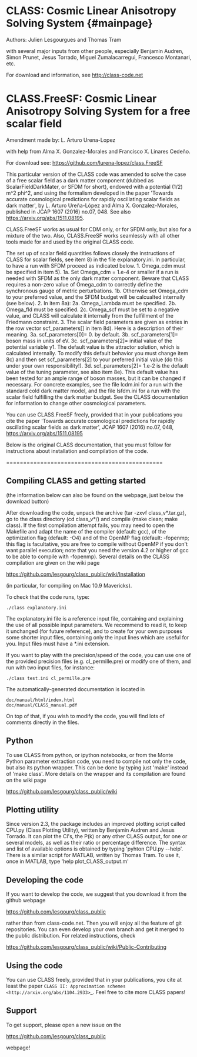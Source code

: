 CLASS: Cosmic Linear Anisotropy Solving System  {#mainpage}
==============================================

Authors: Julien Lesgourgues and Thomas Tram

with several major inputs from other people, especially Benjamin
Audren, Simon Prunet, Jesus Torrado, Miguel Zumalacarregui, Francesco
Montanari, etc.

For download and information, see http://class-code.net

CLASS.FreeSF: Cosmic Linear Anisotropy Solving System for a free scalar field
==============================================

Amendment made by: L. Arturo Urena-Lopez

with help from Alma X. Gonzalez-Morales and Francisco X. Linares Cedeño.

For download see: https://github.com/lurena-lopez/class.FreeSF

This particular version of the CLASS code was amended to solve the case of a free scalar field as a dark matter component (dubbed as ScalarFieldDarkMater, or SFDM for short), endowed with a potential (1/2) m^2 phi^2, and using the formalism developed in the paper 'Towards accurate cosmological predictions for rapidly oscillating scalar fields as dark matter', by L. Arturo Ureña-López and Alma X. Gonzalez-Morales, published in JCAP 1607 (2016) no.07, 048. See also https://arxiv.org/abs/1511.08195.

CLASS.FreeSF works as usual for CDM only, or for SFDM only, but also for a mixture of the two. Also, CLASS.FreeSF works seamlessly with all other tools made for and used by the original CLASS code.

The set up of scalar field quantities follows closely the instructions of CLASS for scalar fields, see item 8) in the file explanatory.ini. In particular, to have a run with SFDM proceed as indicated below.
    1. Omega_cdm must be specified in item 5). 
        1a. Set Omega_cdm = 1.e-4 or smaller if a run is needed with SFDM as the only dark matter component. Beware that CLASS requires a non-zero value of Omega_cdm to correctly define the synchronous gauge of metric perturbations.
        1b. Otherwise set Omega_cdm to your preferred value, and the SFDM budget will be calcualted internally (see below).
    2. In item 8a):
        2a. Omega_Lambda must be specified.
        2b. Omega_fld must be specified.
        2c. Omega_scf must be set to a negative value, and CLASS will calculate it internally from the fulfillment of the Friedmann constraint.
    3. The scalar field parameters are given as entries in the row vector scf_parameters[] in item 8d). Here is a description of their meaning.
        3a. scf_parameters[0]= 0. by default.
        3b. scf_parameters[1]= boson mass in units of eV.
        3c. scf_parameters[2]= initial value of the potential variable y1. The default value is the attractor solution, which is calculated internally. To modify this default behavior you must change item 8c) and then set scf_parameters[2] to your preferred initial value (do this under your own responsibility!).
        3d. scf_parameters[2]= 1.e-2 is the default value of the tuning parameter, see also item 8e). This default value has been tested for an ample range of boson masses, but it can be changed if necessary.
For concrete examples, see the file lcdm.ini for a run with the standard cold dark matter model, and the file lsfdm.ini for a run with the scalar field fulfilling the dark matter budget. See the CLASS documentation for information to change other cosmological parameters.

You can use CLASS.FreeSF freely, provided that in your publications you cite the paper 'Towards accurate cosmological predictions for rapidly oscillating scalar fields as dark matter', JCAP 1607 (2016) no.07, 048, https://arxiv.org/abs/1511.08195

Below is the original CLASS documentation, that you must follow for instructions about installation and compilation of the code.

==============================================

Compiling CLASS and getting started
-----------------------------------

(the information below can also be found on the webpage, just below
the download button)

After downloading the code, unpack the archive (tar -zxvf
class_v*.tar.gz), go to the class directory (cd class_v*/) and compile
(make clean; make class). If the first compilation attempt fails, you
may need to open the Makefile and adapt the name of the compiler
(default: gcc), of the optimization flag (default: -O4) and of the
OpenMP flag (default: -fopenmp; this flag is facultative, you are free
to compile without OpenMP if you don't want parallel execution; note
that you need the version 4.2 or higher of gcc to be able to compile
with -fopenmp). Several details on the CLASS compilation are given on
the wiki page

https://github.com/lesgourg/class_public/wiki/Installation

(in particular, for compiling on Mac 10.9 Mavericks).

To check that the code runs, type:

    ./class explanatory.ini

The explanatory.ini file is a reference input file, containing and
explaining the use of all possible input parameters. We recommend to
read it, to keep it unchanged (for future reference), and to create
for your own purposes some shorter input files, containing only the
input lines which are useful for you. Input files must have a *.ini
extension.

If you want to play with the precision/speed of the code, you can use
one of the provided precision files (e.g. cl_permille.pre) or modify
one of them, and run with two input files, for instance:

    ./class test.ini cl_permille.pre

The automatically-generated documentation is located in

    doc/manual/html/index.html
    doc/manual/CLASS_manual.pdf

On top of that, if you wish to modify the code, you will find lots of
comments directly in the files.

Python
------

To use CLASS from python, or ipython notebooks, or from the Monte
Python parameter extraction code, you need to compile not only the
code, but also its python wrapper. This can be done by typing just
'make' instead of 'make class'. More details on the wrapper and its
compilation are found on the wiki page

https://github.com/lesgourg/class_public/wiki

Plotting utility
----------------

Since version 2.3, the package includes an improved plotting script
called CPU.py (Class Plotting Utility), written by Benjamin Audren and
Jesus Torrado. It can plot the Cl's, the P(k) or any other CLASS
output, for one or several models, as well as their ratio or percentage
difference. The syntax and list of available options is obtained by
typing 'pyhton CPU.py --help'. There is a similar script for MATLAB,
written by Thomas Tram. To use it, once in MATLAB, type 'help
plot_CLASS_output.m'

Developing the code
--------------------

If you want to develop the code, we suggest that you download it from
the github webpage

https://github.com/lesgourg/class_public

rather than from class-code.net. Then you will enjoy all the feature
of git repositories. You can even develop your own branch and get it
merged to the public distribution. For related instructions, check

https://github.com/lesgourg/class_public/wiki/Public-Contributing

Using the code
--------------

You can use CLASS freely, provided that in your publications, you cite
at least the paper `CLASS II: Approximation schemes <http://arxiv.org/abs/1104.2933>`_. Feel free to cite more CLASS papers!

Support
-------

To get support, please open a new issue on the

https://github.com/lesgourg/class_public

webpage!
